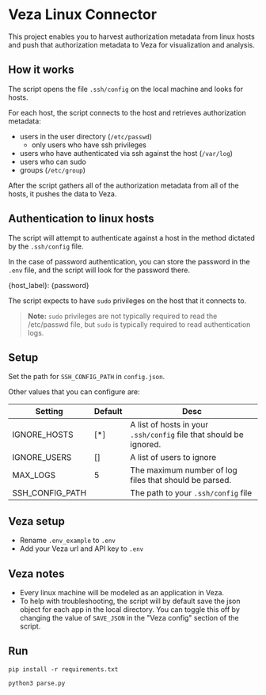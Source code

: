 # Veza Linux Connector

This project enables you to harvest authorization metadata from linux hosts and push that authorization metadata to Veza for visualization and analysis.

## How it works

The script opens the file `.ssh/config` on the local machine and looks for hosts.

For each host, the script connects to the host and retrieves authorization metadata:

* users in the user directory (`/etc/passwd`)
    * only users who have ssh privileges
* users who have authenticated via ssh against the host (`/var/log`)
* users who can sudo
* groups (`/etc/group`)

After the script gathers all of the authorization metadata from all of the hosts, it pushes the data to Veza.

## Authentication to linux hosts

The script will attempt to authenticate against a host in the method dictated by the `.ssh/config` file.

In the case of password authentication, you can store the password in the `.env` file, and the script will look for the password there.

{host_label}: {password}

The script expects to have `sudo` privileges on the host that it connects to.

> **Note:** `sudo` privileges are not typically required to read the /etc/passwd file, but `sudo` is typically required to read authentication logs.

## Setup

Set the path for `SSH_CONFIG_PATH` in `config.json`.

Other values that you can configure are:

|Setting|Default|Desc|
|---------|---------|------|
|IGNORE_HOSTS|[*]|A list of hosts in your `.ssh/config` file that should be ignored.|
|IGNORE_USERS|[]|A list of users to ignore|
|MAX_LOGS|5|The maximum number of log files that should be parsed.|
|SSH_CONFIG_PATH||The path to your `.ssh/config` file|

## Veza setup

* Rename `.env_example` to `.env`
* Add your Veza url and API key to `.env`

## Veza notes

* Every linux machine will be modeled as an application in Veza.
* To help with troubleshooting, the script will by default save the json object for each app in the local directory. You can toggle this off by changing the value of `SAVE_JSON` in the "Veza config" section of the script.

## Run

`pip install -r requirements.txt`

`python3 parse.py`
